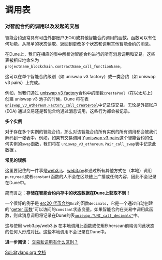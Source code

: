 # 调用表

### **对智能合约的调用以及发起的交易**

智能合约通常具有可由外部账户(EOA)或其他智能合约调用的函数。函数可以有任何功能，从简单的状态读取、返回到更改多个状态和调用其他智能合约的消息。

在Dune上，我们在相应的表中解析对智能合约进行的所有消息调用和交易。这些表被相应地命名为`projectname_blockchain.contractName_call_functionName`。

这可以在单个智能合约级别（如 uniswap v3 factory）或一类合约（如 uniswap v3 pairs）上完成。

例如，当我们通过 [uniswap v3 factory](https://etherscan.io/address/0x1f98431c8ad98523631ae4a59f267346ea31f984#code)合约中的函数`createPool`（在以太坊上）创建 uniswap v3 池子的时候，Dune 将在表[ `uniswap_v3_ethereum.Factory_call_createPool`](https://dune.com/queries/735856)中记录该交易。无论是外部账户 (EOA) 通过交易还是智能合约通过消息调用，这些行为都会被记录。

**多个实例**

对于存在多个实例的智能合约，那么对该智能合约所有实例的所有调用都会被我们解码到一张表中。例如，如果有交易调用了[uniswap v3 pairs](https://etherscan.io/address/0x8f8ef111b67c04eb1641f5ff19ee54cda062f163#writeContract)这个智能合约的任何实例的`swap`函数，我们将在 `uniswap_v3_ethereum.Pair_call_swap`表中记录此数据 。

**常见的误解**

这里要记住的一件事是[web3.js](https://web3js.readthedocs.io)、[web3.py](https://web3py.readthedocs.io/en/stable)和通过所有其他方式在（本地）调用 `pure`,`read`,或者`constant`函数的人不会在区块链上广播或任何内容，因此不会记录在Dune中。


简而言之：**存储在智能合约内存中的状态数据在Dune上获取不到！**

一个很好的例子是 [erc20 代币合约](https://etherscan.io/token/0x1f9840a85d5af5bf1d1762f925bdaddc4201f984#readContract)`Uni`的函数`decimals`，它是一个通过自动创建的“[getter 函数](https://docs.soliditylang.org/en/v0.7.4/contracts.html#getter-functions)”可以访问的`constant`状态变量。如果智能合约在交易中调用此函数，则此消息调用将记录在Dune的表[`uniswap."UNI_call_decimals"`](https://dune.com/queries/741354)中。

这与使用 web3.py/web3.js 在本地调用此函数或使用Etherscan前端访问此状态的任何人形成对比。这些本地调用不会记录在Dune中。

**进一步阅读：**
[交易和调用有什么区别？](https://ethereum.stackexchange.com/questions/765/what-is-the-difference-between-a-transaction-and-a-call)

[Soliditylang.org 文档](https://docs.soliditylang.org/en/v0.8.13/contracts.html#function-visibility)
